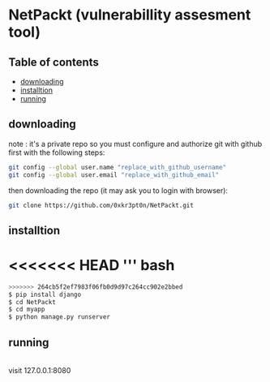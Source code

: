 # NetPackt (vulnerabillity assesment tool)

## Table of contents
- [downloading](#downloading)
- [installtion](#installtion)
- [running](#running)
## downloading

note : it's a private repo so you must configure and authorize git with github first with the following steps:<br>
```bash
git config --global user.name "replace_with_github_username" 
git config --global user.email "replace_with_github_email" 
```
then downloading the repo (it may ask you to login with browser):
```bash
git clone https://github.com/0xkr3pt0n/NetPackt.git
```
## installtion
<<<<<<< HEAD
''' bash
=======
```bash
>>>>>>> 264cb5f2ef7983f06fb0d9d97c264cc902e2bbed
$ pip install django
$ cd NetPackt
$ cd myapp
$ python manage.py runserver
```
## running
<br>
visit 127.0.0.1:8080


